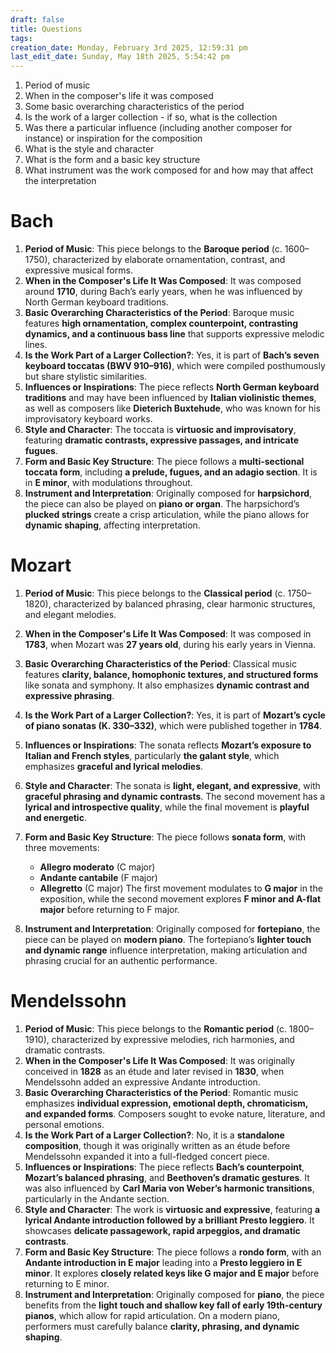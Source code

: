 ```yaml
---
draft: false
title: Questions
tags:
creation_date: Monday, February 3rd 2025, 12:59:31 pm
last_edit_date: Sunday, May 18th 2025, 5:54:42 pm
---
```

1. Period of music
2. When in the composer's life it was composed
3. Some basic overarching characteristics of the period
4. Is the work of a larger collection - if so, what is the collection
5. Was there a particular influence (including another composer for instance) or inspiration for the composition
6. What is the style and character
7. What is the form and a basic key structure
8. What instrument was the work composed for and how may that affect the interpretation

# Bach

1. **Period of Music**: This piece belongs to the **Baroque period** (c. 1600–1750), characterized by elaborate ornamentation, contrast, and expressive musical forms.
2. **When in the Composer's Life It Was Composed**: It was composed around **1710**, during Bach’s early years, when he was influenced by North German keyboard traditions.
3. **Basic Overarching Characteristics of the Period**: Baroque music features **high ornamentation, complex counterpoint, contrasting dynamics, and a continuous bass line** that supports expressive melodic lines.
4. **Is the Work Part of a Larger Collection?**: Yes, it is part of **Bach’s seven keyboard toccatas (BWV 910–916)**, which were compiled posthumously but share stylistic similarities.
5. **Influences or Inspirations**: The piece reflects **North German keyboard traditions** and may have been influenced by **Italian violinistic themes**, as well as composers like **Dieterich Buxtehude**, who was known for his improvisatory keyboard works.
6. **Style and Character**: The toccata is **virtuosic and improvisatory**, featuring **dramatic contrasts, expressive passages, and intricate fugues**.
7. **Form and Basic Key Structure**: The piece follows a **multi-sectional toccata form**, including **a prelude, fugues, and an adagio section**. It is in **E minor**, with modulations throughout.
8. **Instrument and Interpretation**: Originally composed for **harpsichord**, the piece can also be played on **piano or organ**. The harpsichord’s **plucked strings** create a crisp articulation, while the piano allows for **dynamic shaping**, affecting interpretation.

# Mozart

1. **Period of Music**: This piece belongs to the **Classical period** (c. 1750–1820), characterized by balanced phrasing, clear harmonic structures, and elegant melodies.
2. **When in the Composer's Life It Was Composed**: It was composed in **1783**, when Mozart was **27 years old**, during his early years in Vienna.
3. **Basic Overarching Characteristics of the Period**: Classical music features **clarity, balance, homophonic textures, and structured forms** like sonata and symphony. It also emphasizes **dynamic contrast and expressive phrasing**.
4. **Is the Work Part of a Larger Collection?**: Yes, it is part of **Mozart’s cycle of piano sonatas (K. 330–332)**, which were published together in **1784**.
5. **Influences or Inspirations**: The sonata reflects **Mozart’s exposure to Italian and French styles**, particularly **the galant style**, which emphasizes **graceful and lyrical melodies**.
6. **Style and Character**: The sonata is **light, elegant, and expressive**, with **graceful phrasing and dynamic contrasts**. The second movement has a **lyrical and introspective quality**, while the final movement is **playful and energetic**.
7. **Form and Basic Key Structure**: The piece follows **sonata form**, with three movements:

    - **Allegro moderato** (C major)
    - **Andante cantabile** (F major)
    - **Allegretto** (C major) The first movement modulates to **G major** in the exposition, while the second movement explores **F minor and A-flat major** before returning to F major.
8. **Instrument and Interpretation**: Originally composed for **fortepiano**, the piece can be played on **modern piano**. The fortepiano’s **lighter touch and dynamic range** influence interpretation, making articulation and phrasing crucial for an authentic performance.

# Mendelssohn

1. **Period of Music**: This piece belongs to the **Romantic period** (c. 1800–1910), characterized by expressive melodies, rich harmonies, and dramatic contrasts.
2. **When in the Composer's Life It Was Composed**: It was originally conceived in **1828** as an étude and later revised in **1830**, when Mendelssohn added an expressive Andante introduction.
3. **Basic Overarching Characteristics of the Period**: Romantic music emphasizes **individual expression, emotional depth, chromaticism, and expanded forms**. Composers sought to evoke nature, literature, and personal emotions.
4. **Is the Work Part of a Larger Collection?**: No, it is a **standalone composition**, though it was originally written as an étude before Mendelssohn expanded it into a full-fledged concert piece.
5. **Influences or Inspirations**: The piece reflects **Bach’s counterpoint**, **Mozart’s balanced phrasing**, and **Beethoven’s dramatic gestures**. It was also influenced by **Carl Maria von Weber’s harmonic transitions**, particularly in the Andante section.
6. **Style and Character**: The work is **virtuosic and expressive**, featuring **a lyrical Andante introduction followed by a brilliant Presto leggiero**. It showcases **delicate passagework, rapid arpeggios, and dramatic contrasts**.
7. **Form and Basic Key Structure**: The piece follows a **rondo form**, with an **Andante introduction in E major** leading into a **Presto leggiero in E minor**. It explores **closely related keys like G major and E major** before returning to E minor.
8. **Instrument and Interpretation**: Originally composed for **piano**, the piece benefits from the **light touch and shallow key fall of early 19th-century pianos**, which allow for rapid articulation. On a modern piano, performers must carefully balance **clarity, phrasing, and dynamic shaping**.
